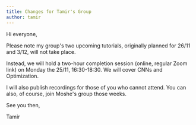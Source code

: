 ```yaml
---
title: Changes for Tamir's Group
author: tamir
---
```


Hi everyone,

Please note my group's two upcoming tutorials, originally planned for 26/11 and 3/12, will not take place. 

Instead, we will hold a two-hour completion session (online, regular Zoom link) on Monday the 25/11, 16:30-18:30. We will cover CNNs and Optimization.

I will also publish recordings for those of you who cannot attend. You can also, of course, join Moshe's group those weeks.

See you then,

Tamir